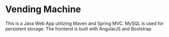 # Vending Machine
This is a Java Web App utilizing Maven and Spring MVC. MySQL is used for persistent storage. The frontend is built with AngularJS and Bootstrap

